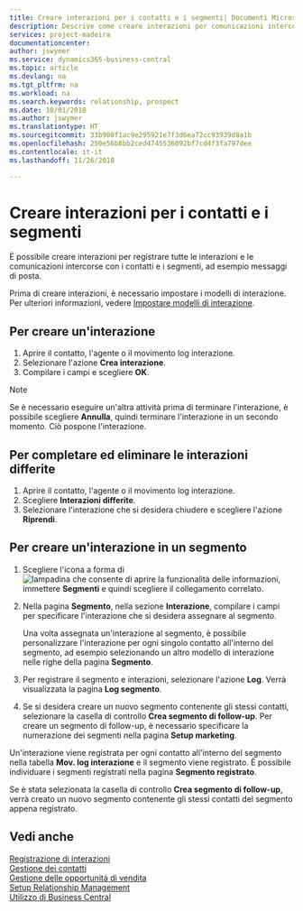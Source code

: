 ```yaml
---
title: Creare interazioni per i contatti e i segmenti| Documenti Microsoft
description: Descrive come creare interazioni per comunicazioni intercorse con i contatti e i segmenti in Business Central, ad esempio messaggi di posta diretta.
services: project-madeira
documentationcenter: 
author: jswymer
ms.service: dynamics365-business-central
ms.topic: article
ms.devlang: na
ms.tgt_pltfrm: na
ms.workload: na
ms.search.keywords: relationship, prospect
ms.date: 10/01/2018
ms.author: jswymer
ms.translationtype: HT
ms.sourcegitcommit: 33b900f1ac9e295921e7f3d6ea72cc93939d8a1b
ms.openlocfilehash: 250e56b8bb2ced4745536092bf7cd4f3fa797dee
ms.contentlocale: it-it
ms.lasthandoff: 11/26/2018

---
```

# <a name="create-interactions-on-contacts-and-segments"></a>Creare interazioni per i contatti e i segmenti
È possibile creare interazioni per registrare tutte le interazioni e le comunicazioni intercorse con i contatti e i segmenti, ad esempio messaggi di posta.

Prima di creare interazioni, è necessario impostare i modelli di interazione. Per ulteriori informazioni, vedere [Impostare modelli di interazione](marketing-interactions.md).

## <a name="to-create-an-interaction"></a>Per creare un'interazione
1. Aprire il contatto, l'agente o il movimento log interazione.
2. Selezionare l'azione **Crea interazione**.
3. Compilare i campi e scegliere **OK**.

> [!NOTE]  
>   Se è necessario eseguire un'altra attività prima di terminare l'interazione, è possibile scegliere **Annulla**, quindi terminare l'interazione in un secondo momento. Ciò pospone l'interazione.

## <a name="to-finish-and-delete-postponed-interactions"></a>Per completare ed eliminare le interazioni differite
1. Aprire il contatto, l'agente o il movimento log interazione.
2. Scegliere **Interazioni differite**.
3. Selezionare l'interazione che si desidera chiudere e scegliere l'azione **Riprendi**.

## <a name="to-create-an-interaction-on-a-segment"></a>Per creare un'interazione in un segmento
1. Scegliere l'icona a forma di ![lampadina che consente di aprire la funzionalità delle informazioni](media/ui-search/search_small.png "Informazioni sull'operazione che si desidera eseguire"), immettere **Segmenti** e quindi scegliere il collegamento correlato.
2. Nella pagina **Segmento**, nella sezione **Interazione**, compilare i campi per specificare l'interazione che si desidera assegnare al segmento.

    Una volta assegnata un'interazione al segmento, è possibile personalizzare l'interazione per ogni singolo contatto all'interno del segmento, ad esempio selezionando un altro modello di interazione nelle righe della pagina **Segmento**.  
3. Per registrare il segmento e interazioni, selezionare l'azione **Log**. Verrà visualizzata la pagina **Log segmento**.
4. Se si desidera creare un nuovo segmento contenente gli stessi contatti, selezionare la casella di controllo **Crea segmento di follow-up**. Per creare un segmento di follow-up, è necessario specificare la numerazione dei segmenti nella pagina **Setup marketing**.

Un'interazione viene registrata per ogni contatto all'interno del segmento nella tabella **Mov. log interazione** e il segmento viene registrato. È possibile individuare i segmenti registrati nella pagina **Segmento registrato**.

Se è stata selezionata la casella di controllo **Crea segmento di follow-up**, verrà creato un nuovo segmento contenente gli stessi contatti del segmento appena registrato.

## <a name="see-also"></a>Vedi anche
[Registrazione di interazioni](marketing-interactions.md)  
[Gestione dei contatti](marketing-contacts.md)  
[Gestione delle opportunità di vendita](marketing-manage-sales-opportunities.md)  
[Setup Relationship Management](marketing-setup-marketing.md)  
[Utilizzo di Business Central](ui-work-product.md)

